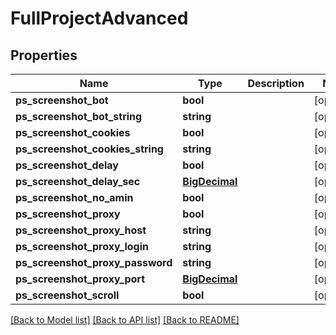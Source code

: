 # FullProjectAdvanced

## Properties
Name | Type | Description | Notes
------------ | ------------- | ------------- | -------------
**ps_screenshot_bot** | **bool** |  | [optional] 
**ps_screenshot_bot_string** | **string** |  | [optional] 
**ps_screenshot_cookies** | **bool** |  | [optional] 
**ps_screenshot_cookies_string** | **string** |  | [optional] 
**ps_screenshot_delay** | **bool** |  | [optional] 
**ps_screenshot_delay_sec** | [**BigDecimal**](BigDecimal.md) |  | [optional] 
**ps_screenshot_no_amin** | **bool** |  | [optional] 
**ps_screenshot_proxy** | **bool** |  | [optional] 
**ps_screenshot_proxy_host** | **string** |  | [optional] 
**ps_screenshot_proxy_login** | **string** |  | [optional] 
**ps_screenshot_proxy_password** | **string** |  | [optional] 
**ps_screenshot_proxy_port** | [**BigDecimal**](BigDecimal.md) |  | [optional] 
**ps_screenshot_scroll** | **bool** |  | [optional] 

[[Back to Model list]](../README.md#documentation-for-models) [[Back to API list]](../README.md#documentation-for-api-endpoints) [[Back to README]](../README.md)

